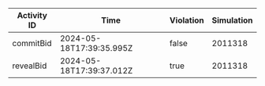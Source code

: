 | Activity ID | Time | Violation | Simulation |
| --- | --- | --- | --- |
| commitBid | 2024-05-18T17:39:35.995Z | false | 2011318 |
| revealBid | 2024-05-18T17:39:37.012Z | true | 2011318 |